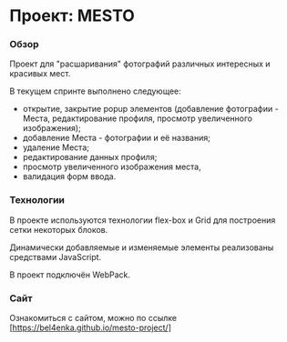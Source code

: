 # Проект: MESTO

### Обзор
Проект для "расшаривания" фотографий различных интересных и красивых мест.

В текущем спринте выполнено следующее:
* открытие, закрытие popup элементов (добавление фотографии - Места, редактирование профиля, просмотр увеличенного изображения);
* добавление Места - фотографии и её названия;
* удаление Места;
* редактирование данных профиля;
* просмотр увеличенного изображения места,
* валидация форм ввода.

### Технологии
В проекте используются технологии flex-box и Grid для построения сетки
некоторых блоков.

Динамически добавляемые и изменяемые элементы реализованы средствами JavaScript.

В проект подключён WebPack.

### Сайт
Ознакомиться с сайтом, можно по ссылке [https://bel4enka.github.io/mesto-project/]
